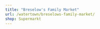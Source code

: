 ```yaml
---
title: "Breselow's Family Market"
url: /watertown/breselows-family-market/
shop: Supermarkt
---
```

